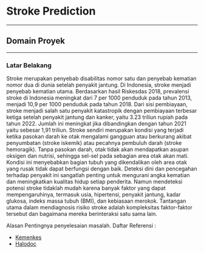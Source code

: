 # Stroke Prediction
***
## Domain Proyek
***
### Latar Belakang
Stroke merupakan penyebab disabilitas nomor satu dan penyebab kematian nomor dua di dunia setelah penyakit jantung. Di Indonesia, stroke menjadi penyebab kematian utama. Berdasarkan hasil Riskesdas 2018, prevalensi stroke di Indonesia meningkat dari 7 per 1000 penduduk pada tahun 2013, menjadi 10,9 per 1000 penduduk pada tahun 2018. Dari sisi pembiayaan, stroke menjadi salah satu penyakit katastropik dengan pembiayaan terbesar ketiga setelah penyakit jantung dan kanker, yaitu 3.23 triliun rupiah pada tahun 2022. Jumlah ini meningkat jika dibandingkan dengan tahun 2021 yaitu sebesar 1,91 triliun. Stroke sendiri merupakan kondisi yang terjadi ketika pasokan darah ke otak mengalami gangguan atau berkurang akibat penyumbatan (stroke iskemik) atau pecahnya pembuluh darah (stroke hemoragik). Tanpa pasokan darah, otak tidak akan mendapatkan asupan oksigen dan nutrisi, sehingga sel-sel pada sebagian area otak akan mati. Kondisi ini menyebabkan bagian tubuh yang dikendalikan oleh area otak yang rusak tidak dapat berfungsi dengan baik. Deteksi dini dan pencegahan terhadap penyakit ini sangatlah penting untuk mengurani angka kematian dan meningkatkan kualitas hidup setiap penderita. Namun mendeteksi potensi stroke tidaklah mudah karena banyak faktor yang dapat mempengaruhinya, termasuk usia, hipertensi, penyakit jantung, kadar glukosa, indeks massa tubuh (BMI), dan kebiasaan merokok. Tantangan utama dalam mendiagnosis risiko stroke adalah kompleksitas faktor-faktor tersebut dan bagaimana mereka berinteraksi satu sama lain.

Alasan Pentingnya penyelesaian masalah.
Daftar Referensi : 
- [Kemenkes](https://yankes.kemkes.go.id/read/1443/world-stroke-day-2023-greater-than-stroke-kenali-dan-kendalikan-stroke)
- [Halodoc](https://www.halodoc.com/kesehatan/stroke?srsltid=AfmBOorG9A4oDucN8s0TVrJPdt0UEV8slXzZuGRuccY9Wzc19ZTj9O8v)
